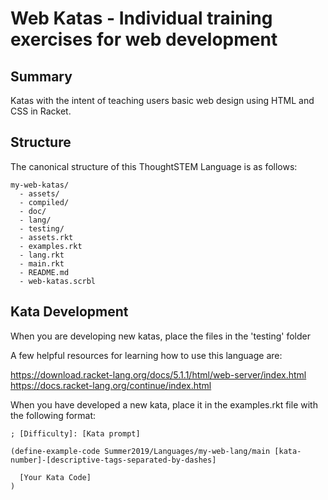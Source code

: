 # Web Katas - Individual training exercises for web development

## Summary

Katas with the intent of teaching users basic web design using HTML and CSS in Racket.

## Structure

The canonical structure of this ThoughtSTEM Language is as follows:

```
my-web-katas/
  - assets/
  - compiled/
  - doc/
  - lang/
  - testing/
  - assets.rkt
  - examples.rkt
  - lang.rkt
  - main.rkt
  - README.md
  - web-katas.scrbl

```

## Kata Development

When you are developing new katas, place the files in the 'testing' folder

A few helpful resources for learning how to use this language are:

https://download.racket-lang.org/docs/5.1.1/html/web-server/index.html
https://docs.racket-lang.org/continue/index.html

When you have developed a new kata, place it in the examples.rkt file with the following format:

```
; [Difficulty]: [Kata prompt]

(define-example-code Summer2019/Languages/my-web-lang/main [kata-number]-[descriptive-tags-separated-by-dashes]

  [Your Kata Code]
)
```
